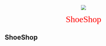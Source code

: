 <p align="center">
  <img src="assets/shooe_tilt_1.png">
</p>
<div style="text-align:center"><span style="color:red; font-family:Georgia; font-size:2em;">ShoeShop</span></div>




## ShoeShop
